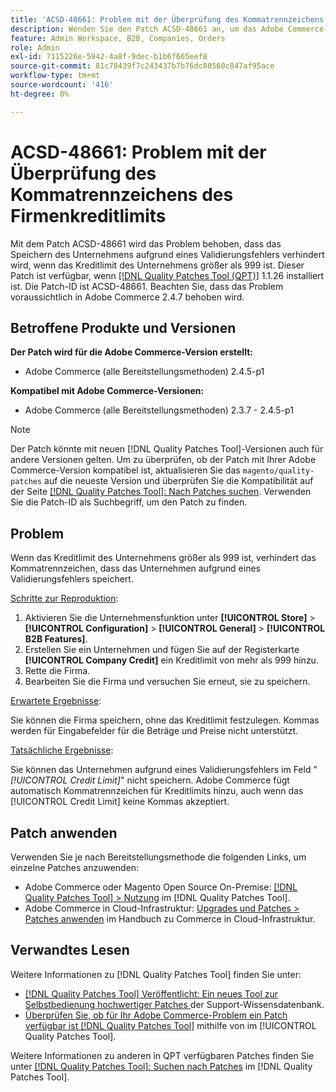 ```yaml
---
title: 'ACSD-48661: Problem mit der Überprüfung des Kommatrennzeichens des Firmenkreditlimits'
description: Wenden Sie den Patch ACSD-48661 an, um das Adobe Commerce-Problem zu beheben, bei dem das Firmenkreditlimit größer als 999 ist und das Kommatrennzeichen aufgrund eines Validierungsfehlers das Speichern des Unternehmens verhindert.
feature: Admin Workspace, B2B, Companies, Orders
role: Admin
exl-id: 7115226e-5942-4a8f-9dec-b1b6f665eef8
source-git-commit: 81c78439f7c243437b7b76dc80560c847af95ace
workflow-type: tm+mt
source-wordcount: '416'
ht-degree: 0%

---
```


# ACSD-48661: Problem mit der Überprüfung des Kommatrennzeichens des Firmenkreditlimits

Mit dem Patch ACSD-48661 wird das Problem behoben, dass das Speichern des Unternehmens aufgrund eines Validierungsfehlers verhindert wird, wenn das Kreditlimit des Unternehmens größer als 999 ist. Dieser Patch ist verfügbar, wenn [[!DNL Quality Patches Tool (QPT)]](https://experienceleague.adobe.com/de/docs/commerce-knowledge-base/kb/announcements/commerce-announcements/magento-quality-patches-released-new-tool-to-self-serve-quality-patches) 1.1.26 installiert ist. Die Patch-ID ist ACSD-48661. Beachten Sie, dass das Problem voraussichtlich in Adobe Commerce 2.4.7 behoben wird.

## Betroffene Produkte und Versionen

**Der Patch wird für die Adobe Commerce-Version erstellt:**

* Adobe Commerce (alle Bereitstellungsmethoden) 2.4.5-p1

**Kompatibel mit Adobe Commerce-Versionen:**

* Adobe Commerce (alle Bereitstellungsmethoden) 2.3.7 - 2.4.5-p1

>[!NOTE]
>
>Der Patch könnte mit neuen [!DNL Quality Patches Tool]-Versionen auch für andere Versionen gelten. Um zu überprüfen, ob der Patch mit Ihrer Adobe Commerce-Version kompatibel ist, aktualisieren Sie das `magento/quality-patches` auf die neueste Version und überprüfen Sie die Kompatibilität auf der Seite [[!DNL Quality Patches Tool]: Nach Patches suchen](https://experienceleague.adobe.com/tools/commerce-quality-patches/index.html?lang=de). Verwenden Sie die Patch-ID als Suchbegriff, um den Patch zu finden.

## Problem

Wenn das Kreditlimit des Unternehmens größer als 999 ist, verhindert das Kommatrennzeichen, dass das Unternehmen aufgrund eines Validierungsfehlers speichert.

<u>Schritte zur Reproduktion</u>:

1. Aktivieren Sie die Unternehmensfunktion unter **[!UICONTROL Store]** > **[!UICONTROL Configuration]** > **[!UICONTROL General]** > **[!UICONTROL B2B Features]**.
1. Erstellen Sie ein Unternehmen und fügen Sie auf der Registerkarte **[!UICONTROL Company Credit]** ein Kreditlimit von mehr als 999 hinzu.
1. Rette die Firma.
1. Bearbeiten Sie die Firma und versuchen Sie erneut, sie zu speichern.

<u>Erwartete Ergebnisse</u>:

Sie können die Firma speichern, ohne das Kreditlimit festzulegen. Kommas werden für Eingabefelder für die Beträge und Preise nicht unterstützt.

<u>Tatsächliche Ergebnisse</u>:

Sie können das Unternehmen aufgrund eines Validierungsfehlers im Feld &quot;*[!UICONTROL Credit Limit]*&quot; nicht speichern. Adobe Commerce fügt automatisch Kommatrennzeichen für Kreditlimits hinzu, auch wenn das [!UICONTROL Credit Limit] keine Kommas akzeptiert.

## Patch anwenden

Verwenden Sie je nach Bereitstellungsmethode die folgenden Links, um einzelne Patches anzuwenden:

* Adobe Commerce oder Magento Open Source On-Premise: [[!DNL Quality Patches Tool] > Nutzung](/help/tools/quality-patches-tool/usage.md) im [!DNL Quality Patches Tool].
* Adobe Commerce in Cloud-Infrastruktur: [Upgrades und Patches > Patches anwenden](https://experienceleague.adobe.com/docs/commerce-cloud-service/user-guide/develop/upgrade/apply-patches.html?lang=de) im Handbuch zu Commerce in Cloud-Infrastruktur.

## Verwandtes Lesen

Weitere Informationen zu [!DNL Quality Patches Tool] finden Sie unter:

* [[!DNL Quality Patches Tool] Veröffentlicht: Ein neues Tool zur Selbstbedienung hochwertiger Patches ](https://experienceleague.adobe.com/de/docs/commerce-knowledge-base/kb/announcements/commerce-announcements/magento-quality-patches-released-new-tool-to-self-serve-quality-patches) der Support-Wissensdatenbank.
* [Überprüfen Sie, ob für Ihr Adobe Commerce-Problem ein Patch verfügbar ist [!DNL Quality Patches Tool]](/help/tools/quality-patches-tool/patches-available-in-qpt/check-patch-for-magento-issue-with-magento-quality-patches.md) mithilfe von im [!UICONTROL Quality Patches Tool].


Weitere Informationen zu anderen in QPT verfügbaren Patches finden Sie unter [[!DNL Quality Patches Tool]: Suchen nach Patches](https://experienceleague.adobe.com/tools/commerce-quality-patches/index.html?lang=de) im [!DNL Quality Patches Tool].
